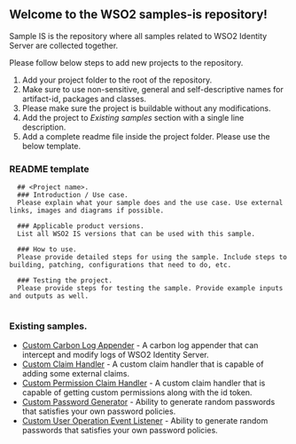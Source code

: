 ## Welcome to the WSO2 samples-is repository!
Sample IS is the repository where all samples related to WSO2 Identity Server are collected together. 

Please follow below steps to add new projects to the repository.
1. Add your project folder to the root of the repository.
2. Make sure to use non-sensitive, general and self-descriptive names for artifact-id, packages and classes.
2. Please make sure the project is buildable without any modifications.
4. Add the project to *Existing samples* section with a single line description.
3. Add a complete readme file inside the project folder. Please use the below template.

### README template

```
  ## <Project name>.
  ### Introduction / Use case.
  Please explain what your sample does and the use case. Use external links, images and diagrams if possible.
  
  ### Applicable product versions.
  List all WSO2 IS versions that can be used with this sample.
  
  ### How to use.
  Please provide detailed steps for using the sample. Include steps to building, patching, configurations that need to do, etc.
  
  ### Testing the project.
  Please provide steps for testing the sample. Provide example inputs and outputs as well.
  
 ```

### Existing samples.
 - [Custom Carbon Log Appender](custom-carbon-log-appender/) - A carbon log appender that can intercept and modify logs of WSO2 Identity Server.
 - [Custom Claim Handler](custom-claim-handler/) - A custom claim handler that is capable of adding some external claims.
 - [Custom Permission Claim Handler](custom-permission-claim-handler/) - A custom claim handler that is capable of getting custom permissions along with the id token.
 - [Custom Password Generator](custom-password-generator/) - Ability to generate random passwords that satisfies your own password policies.
 - [Custom User Operation Event Listener](custom-user-operation-event-listener/) - Ability to generate random passwords that satisfies your own password policies.
